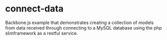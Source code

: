 connect-data
============


Backbone.js example that demonstrates creating a collection of models from data received through connecting to a MySQL 
database using the php slimframework as a restful service.
